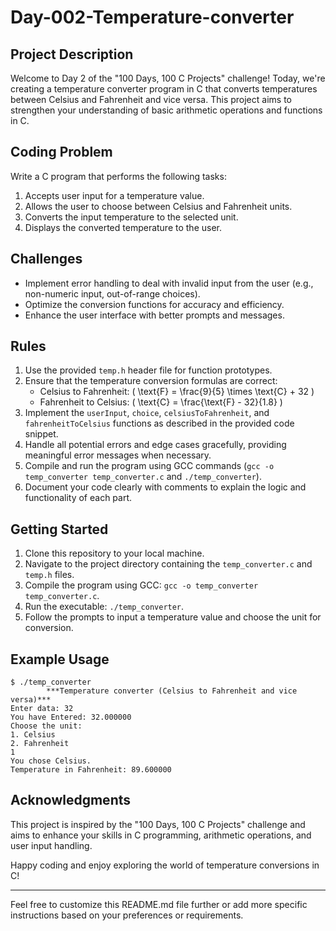 
# Day-002-Temperature-converter

## Project Description

Welcome to Day 2 of the "100 Days, 100 C Projects" challenge! Today, we're creating a temperature converter program in C that converts temperatures between Celsius and Fahrenheit and vice versa. This project aims to strengthen your understanding of basic arithmetic operations and functions in C.

## Coding Problem

Write a C program that performs the following tasks:
1. Accepts user input for a temperature value.
2. Allows the user to choose between Celsius and Fahrenheit units.
3. Converts the input temperature to the selected unit.
4. Displays the converted temperature to the user.

## Challenges

- Implement error handling to deal with invalid input from the user (e.g., non-numeric input, out-of-range choices).
- Optimize the conversion functions for accuracy and efficiency.
- Enhance the user interface with better prompts and messages.

## Rules

1. Use the provided `temp.h` header file for function prototypes.
2. Ensure that the temperature conversion formulas are correct:
   - Celsius to Fahrenheit: \( \text{F} = \frac{9}{5} \times \text{C} + 32 \)
   - Fahrenheit to Celsius: \( \text{C} = \frac{\text{F} - 32}{1.8} \)
3. Implement the `userInput`, `choice`, `celsiusToFahrenheit`, and `fahrenheitToCelsius` functions as described in the provided code snippet.
4. Handle all potential errors and edge cases gracefully, providing meaningful error messages when necessary.
5. Compile and run the program using GCC commands (`gcc -o temp_converter temp_converter.c` and `./temp_converter`).
6. Document your code clearly with comments to explain the logic and functionality of each part.

## Getting Started

1. Clone this repository to your local machine.
2. Navigate to the project directory containing the `temp_converter.c` and `temp.h` files.
3. Compile the program using GCC: `gcc -o temp_converter temp_converter.c`.
4. Run the executable: `./temp_converter`.
5. Follow the prompts to input a temperature value and choose the unit for conversion.

## Example Usage

```
$ ./temp_converter
        ***Temperature converter (Celsius to Fahrenheit and vice versa)***
Enter data: 32
You have Entered: 32.000000
Choose the unit:
1. Celsius
2. Fahrenheit
1
You chose Celsius.
Temperature in Fahrenheit: 89.600000
```

## Acknowledgments

This project is inspired by the "100 Days, 100 C Projects" challenge and aims to enhance your skills in C programming, arithmetic operations, and user input handling.

Happy coding and enjoy exploring the world of temperature conversions in C!

---

Feel free to customize this README.md file further or add more specific instructions based on your preferences or requirements.